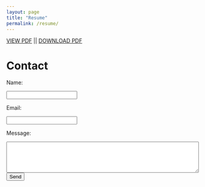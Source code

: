 ```yaml
---
layout: page
title: "Resume"
permalink: /resume/
---
```

<p align="justify"><a href="/docs/jpamata-resume.pdf">VIEW PDF</a> || <a href="/docs/jpamata-resume.pdf" download>DOWNLOAD PDF</a></p>
<h1>Contact</h1>
<form action="//formspree.io/contact@johnamata.com" method="POST">
    <p>Name: </p><input type="text" name="name"><br />
    <p>Email: </p><input type="email" name="email"><br />
    <p>Message: </p><textarea rows="5" cols="60" name="message"></textarea><br />
    <input type="submit" value="Send">
    <input type="text" name="_gotcha" style="display:none" />
</form>